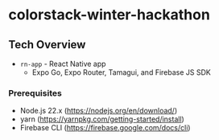 # colorstack-winter-hackathon

## Tech Overview

- `rn-app` - React Native app
  - Expo Go, Expo Router, Tamagui, and Firebase JS SDK
  
### Prerequisites

- Node.js 22.x (https://nodejs.org/en/download/)
- yarn (https://yarnpkg.com/getting-started/install)
- Firebase CLI (https://firebase.google.com/docs/cli)



